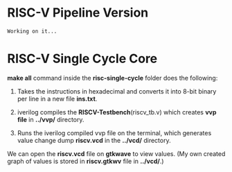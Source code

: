 # RISC-V Pipeline Version
    Working on it...

# RISC-V Single Cycle Core

**make all** command inside the **risc-single-cycle** folder does the following:

1. Takes the instructions in hexadecimal and converts it into 8-bit binary per line in a new file **ins.txt**.

2. iverilog compiles the **RISCV-Testbench**(riscv_tb.v) which creates **vvp file** in **../vvp/** directory.

3. Runs the iverilog compiled vvp file on the terminal, which generates value change dump **riscv.vcd** in the **../vcd/** directory.

We can open the **riscv.vcd** file on **gtkwave** to view values. (My own created graph of values is stored in **riscv.gtkwv** file in **../vcd/**.)
